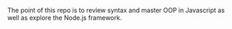 The point of this repo is to review syntax and master OOP in Javascript as well as explore the Node.js framework.
